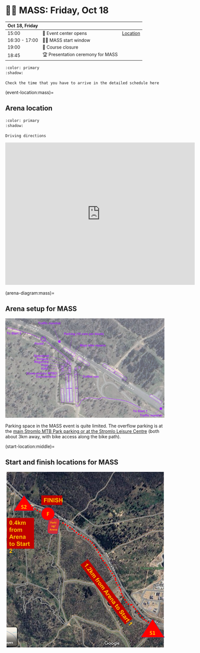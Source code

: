# 🚴‍♀️ MASS: Friday, Oct 18

| **Oct 18, Friday** | | |
|--|--|--|
| 15:00 | 🎪 Event center opens | [Location](https://maps.app.goo.gl/caWZitWLByRsVxT79) |
| 16:30 - 17:00 | 🚴‍♀️ MASS start window | |
| 19:00 | 🏁 Course closure | |
| 18:45 | 🏆 Presentation ceremony for MASS | |

```{button-ref} schedule:mass
:color: primary
:shadow:

Check the time that you have to arrive in the detailed schedule here
```

(event-location:mass)=
## Arena location

```{button-link} http://maps.google.com/maps?saddr=&daddr=-35.299868311476324,149.00779586067725
:color: primary
:shadow:

Driving directions
```

<iframe src="https://www.google.com/maps/embed?pb=!1m14!1m12!1m3!1d1593.1410105502746!2d149.00774391295286!3d-35.29995967991034!2m3!1f0!2f0!3f0!3m2!1i1024!2i768!4f13.1!5e1!3m2!1sen!2sau!4v1728899218398!5m2!1sen!2sau" width="600" height="450" style="border:0;" allowfullscreen="" loading="lazy" referrerpolicy="no-referrer-when-downgrade"></iframe>

(arena-diagram:mass)=
## Arena setup for MASS

![](_static/arena/arena_mass2.png)

Parking space in the MASS event is quite limited.  The overflow parking is at the [main Stromlo MTB Park parking or at the Stromlo Leisure Centre](https://maps.app.goo.gl/wqZmBXrRyKVdSwRq9) (both about 3km away, with bike access along the bike path).


(start-location:middle)=
## Start and finish locations for MASS

![](_static/arena/start_mass.png)
